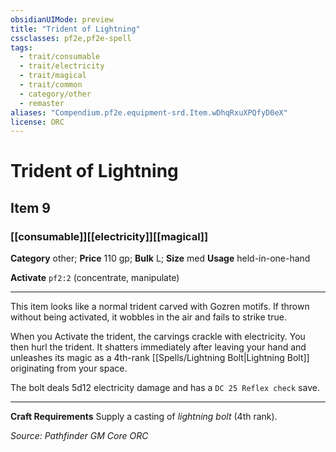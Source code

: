 ```yaml
---
obsidianUIMode: preview
title: "Trident of Lightning"
cssclasses: pf2e,pf2e-spell
tags:
  - trait/consumable
  - trait/electricity
  - trait/magical
  - trait/common
  - category/other
  - remaster
aliases: "Compendium.pf2e.equipment-srd.Item.wDhqRxuXPQfyD0eX"
license: ORC
---
```

# Trident of Lightning
## Item 9
### [[consumable]][[electricity]][[magical]]

**Category** other; 
**Price** 110 gp; 
**Bulk** L; **Size** med
**Usage** held-in-one-hand

**Activate** `pf2:2` (concentrate, manipulate)

* * *

This item looks like a normal trident carved with Gozren motifs. If thrown without being activated, it wobbles in the air and fails to strike true.

When you Activate the trident, the carvings crackle with electricity. You then hurl the trident. It shatters immediately after leaving your hand and unleashes its magic as a 4th-rank [[Spells/Lightning Bolt|Lightning Bolt]] originating from your space.

The bolt deals 5d12 electricity damage and has a `DC 25 Reflex check` save.

* * *

**Craft Requirements** Supply a casting of _lightning bolt_ (4th rank).

*Source: Pathfinder GM Core*
*ORC*